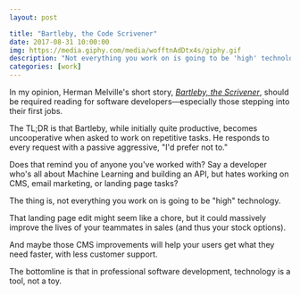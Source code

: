 ```yaml
---
layout: post

title: "Bartleby, the Code Scrivener"
date: 2017-08-31 10:00:00
img: https://media.giphy.com/media/wofftnAdDtx4s/giphy.gif
description: "Not everything you work on is going to be 'high' technology, and that's OK"
categories: [work]
---
```


In my opinion, Herman Melville's short story, [_Bartleby, the Scrivener_](http://www.bartleby.com/129/), should be required reading for software developers&mdash;especially those stepping into their first jobs.

The TL;DR is that Bartleby, while initially quite productive, becomes uncooperative when asked to work on repetitive tasks. He responds to every request with a passive aggressive, "I'd prefer not to."

Does that remind you of anyone you've worked with? Say a developer who's all about Machine Learning and building an API, but hates working on CMS, email marketing, or landing page tasks?

The thing is, not everything you work on is going to be "high" technology. 

That landing page edit might seem like a chore, but it could massively improve the lives of your teammates in sales (and thus your stock options). 

And maybe those CMS improvements will help your users get what they need faster, with less customer support.

The bottomline is that in professional software development, technology is a tool, not a toy.